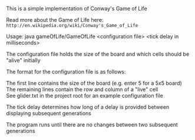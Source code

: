 This is a simple implementation of Conway's Game of Life

Read more about the Game of Life here: `http://en.wikipedia.org/wiki/Conway's_Game_of_Life`

Usage: java gameOfLife/GameOfLife &lt;configuration file&gt; &lt;tick delay in milliseconds&gt;

The configuration file holds the size of the board and which cells should be "alive" initially

The format for the configuration file is as follows:

The first line contains the size of the board (e.g. enter 5 for a 5x5 board)  
The remaining lines contain the row and column of a "live" cell  
See glider.txt in the project root for an example configuration file

The tick delay determines how long of a delay is provided between displaying subsequent generations

The program runs until there are no changes between two subsequent generations
